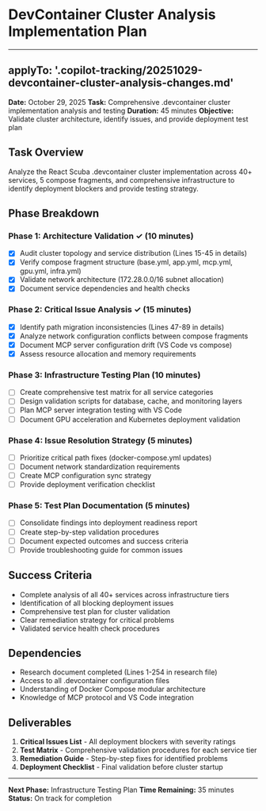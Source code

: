 # DevContainer Cluster Analysis Implementation Plan

---
applyTo: '.copilot-tracking/20251029-devcontainer-cluster-analysis-changes.md'
---

**Date:** October 29, 2025
**Task:** Comprehensive .devcontainer cluster implementation analysis and testing
**Duration:** 45 minutes
**Objective:** Validate cluster architecture, identify issues, and provide deployment test plan

## Task Overview

Analyze the React Scuba .devcontainer cluster implementation across 40+ services, 5 compose fragments, and comprehensive infrastructure to identify deployment blockers and provide testing strategy.

## Phase Breakdown

### Phase 1: Architecture Validation ✓ (10 minutes)
- [x] Audit cluster topology and service distribution (Lines 15-45 in details)
- [x] Verify compose fragment structure (base.yml, app.yml, mcp.yml, gpu.yml, infra.yml)
- [x] Validate network architecture (172.28.0.0/16 subnet allocation)
- [x] Document service dependencies and health checks

### Phase 2: Critical Issue Analysis ✓ (15 minutes)
- [x] Identify path migration inconsistencies (Lines 47-89 in details)
- [x] Analyze network configuration conflicts between compose fragments
- [x] Document MCP server configuration drift (VS Code vs compose)
- [x] Assess resource allocation and memory requirements

### Phase 3: Infrastructure Testing Plan (10 minutes)
- [ ] Create comprehensive test matrix for all service categories
- [ ] Design validation scripts for database, cache, and monitoring layers
- [ ] Plan MCP server integration testing with VS Code
- [ ] Document GPU acceleration and Kubernetes deployment validation

### Phase 4: Issue Resolution Strategy (5 minutes)
- [ ] Prioritize critical path fixes (docker-compose.yml updates)
- [ ] Document network standardization requirements
- [ ] Create MCP configuration sync strategy
- [ ] Provide deployment verification checklist

### Phase 5: Test Plan Documentation (5 minutes)
- [ ] Consolidate findings into deployment readiness report
- [ ] Create step-by-step validation procedures
- [ ] Document expected outcomes and success criteria
- [ ] Provide troubleshooting guide for common issues

## Success Criteria

- Complete analysis of all 40+ services across infrastructure tiers
- Identification of all blocking deployment issues
- Comprehensive test plan for cluster validation
- Clear remediation strategy for critical problems
- Validated service health check procedures

## Dependencies

- Research document completed (Lines 1-254 in research file)
- Access to all .devcontainer configuration files
- Understanding of Docker Compose modular architecture
- Knowledge of MCP protocol and VS Code integration

## Deliverables

1. **Critical Issues List** - All deployment blockers with severity ratings
2. **Test Matrix** - Comprehensive validation procedures for each service tier
3. **Remediation Guide** - Step-by-step fixes for identified problems
4. **Deployment Checklist** - Final validation before cluster startup

---

**Next Phase:** Infrastructure Testing Plan
**Time Remaining:** 35 minutes
**Status:** On track for completion
